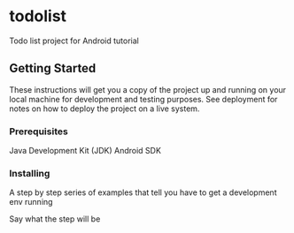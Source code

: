 # todolist

Todo list project for Android tutorial

## Getting Started

These instructions will get you a copy of the project up and running on your local machine for development and testing purposes. See deployment for notes on how to deploy the project on a live system.

### Prerequisites

Java Development Kit (JDK)
Android SDK

### Installing

A step by step series of examples that tell you have to get a development env running

Say what the step will be
